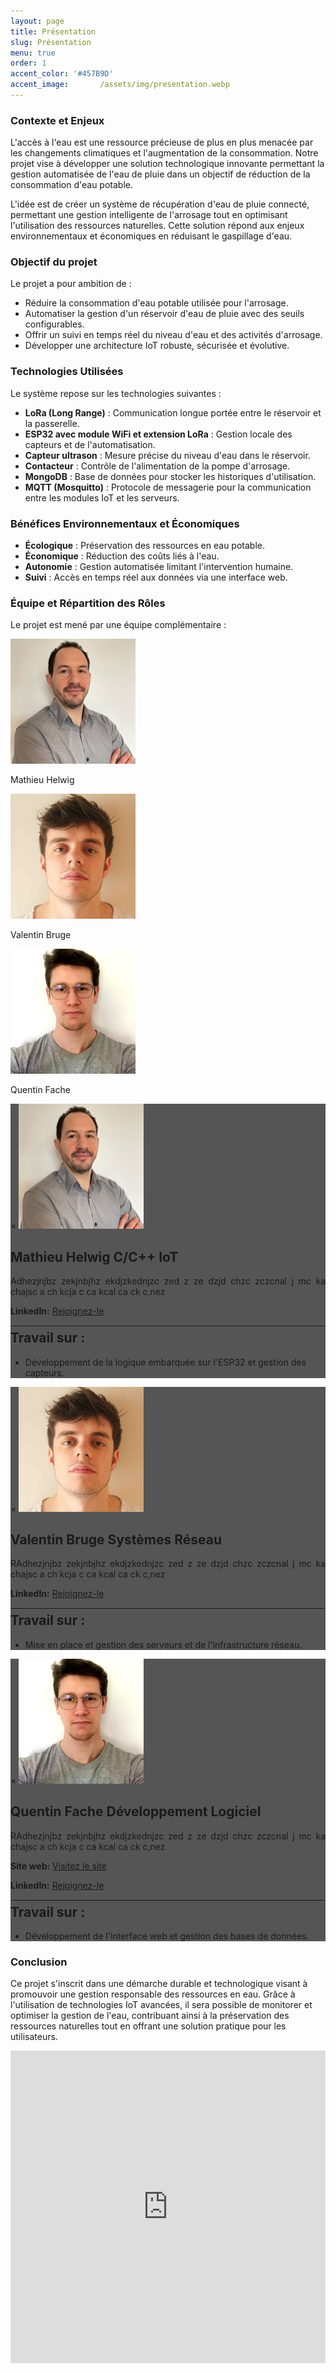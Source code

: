 ```yaml
---
layout: page
title: Présentation
slug: Présentation
menu: true
order: 1
accent_color: '#457B9D'
accent_image:       /assets/img/presentation.webp
---
```


### Contexte et Enjeux
L'accès à l'eau est une ressource précieuse de plus en plus menacée par les changements climatiques et l'augmentation de la consommation. Notre projet vise à développer une solution technologique innovante permettant la gestion automatisée de l'eau de pluie dans un objectif de réduction de la consommation d'eau potable.

L'idée est de créer un système de récupération d'eau de pluie connecté, permettant une gestion intelligente de l'arrosage tout en optimisant l'utilisation des ressources naturelles. Cette solution répond aux enjeux environnementaux et économiques en réduisant le gaspillage d'eau.

### Objectif du projet
Le projet a pour ambition de :
- Réduire la consommation d'eau potable utilisée pour l'arrosage.
- Automatiser la gestion d'un réservoir d'eau de pluie avec des seuils configurables.
- Offrir un suivi en temps réel du niveau d'eau et des activités d'arrosage.
- Développer une architecture IoT robuste, sécurisée et évolutive.

### Technologies Utilisées
Le système repose sur les technologies suivantes :
- **LoRa (Long Range)** : Communication longue portée entre le réservoir et la passerelle.
- **ESP32 avec module WiFi et extension LoRa** : Gestion locale des capteurs et de l'automatisation.
- **Capteur ultrason** : Mesure précise du niveau d'eau dans le réservoir.
- **Contacteur** : Contrôle de l'alimentation de la pompe d'arrosage.
- **MongoDB** : Base de données pour stocker les historiques d'utilisation.
- **MQTT (Mosquitto)** : Protocole de messagerie pour la communication entre les modules IoT et les serveurs.

### Bénéfices Environnementaux et Économiques
- **Écologique** : Préservation des ressources en eau potable.
- **Économique** : Réduction des coûts liés à l'eau.
- **Autonomie** : Gestion automatisée limitant l'intervention humaine.
- **Suivi** : Accès en temps réel aux données via une interface web.

### Équipe et Répartition des Rôles
Le projet est mené par une équipe complémentaire :
<!--ALL PROFILE-->
<div class="container">
  <!-- Profil: Mathieu -->
  <div class="image-container">
    <a href="javascript:void(0);" onclick="openModal('modal-mathieu')">
      <img src="/assets/img/profil/mathieu_helwig.jpg" alt="Mathieux Helwig" class="profil-img">
    </a>
    <p>Mathieu Helwig</p>
  </div>

  <!-- Profil: Valentin -->
  <div class="image-container">
    <a href="javascript:void(0);" onclick="openModal('modal-valentin')">
      <img src="/assets/img/profil/valentin_bruge.jpg" alt="Valentin Bruge" class="profil-img">
    </a>
    <p>Valentin Bruge</p>
  </div>

  <!-- Profil: Quentin -->
  <div class="image-container">
    <a href="javascript:void(0);" onclick="openModal('modal-quentin')">
      <img src="/assets/img/profil/quentin_fache.jpg" alt="Quentin Fache" class="profil-img">
    </a>
    <p>Quentin Fache</p>
  </div>

<!-- ALL MODALS -->
<!--Mathieu-->
<div id="modal-mathieu" class="modal">
  <div class="modal-content" style="background: #555555">
    <span class="close" onclick="closeModal('modal-mathieu')">&times;</span>
    <img src="/assets/img/profil/mathieu_helwig.jpg" alt="Mathieux Helwig" class="profil-img">
    <h2>Mathieu Helwig 
      <span class="techno">C/C++</span>
      <span class="techno">IoT</span>
    </h2>
    <p style="font-size: 14px; text-align: justify;">
      Adhezjnjbz zekjnbjhz  ekdjzkednjzc zed z ze dzjd chzc zczcnal j mc ka chajsc a ch kcja c ca kcal ca ck c,nez 
    </p>
    <p><strong>LinkedIn:</strong> <a href="https://www.linkedin.com/company/igus-france/" target="_blank">Rejoignez-le</a></p>
    <hr style="border: 1px solid #555555; margin: 5px 0;">
    <h2 style="margin-top: 3px;">Travail sur :</h2>
    <ul>
      <li style="font-size: 14px;">Développement de la logique embarquée sur l'ESP32 et gestion des capteurs.</li>
    </ul>
  </div>
</div>

<!--Valentin-->
<div id="modal-valentin" class="modal">
  <div class="modal-content" style="background: #555555">
    <span class="close" onclick="closeModal('modal-valentin')">&times;</span>
    <img src="/assets/img/profil/valentin_bruge.jpg" alt="Valentin Bruge" class="profil-img">
    <h2>Valentin Bruge
      <span class="techno">Systèmes</span>
      <span class="techno">Réseau</span>
    </h2>
    <p style="font-size: 14px; text-align: justify;">
      RAdhezjnjbz zekjnbjhz  ekdjzkednjzc zed z ze dzjd chzc zczcnal j mc ka chajsc a ch kcja c ca kcal ca ck c,nez
    </p>
    <p><strong>LinkedIn:</strong> <a href="https://www.linkedin.com/in/valentin-bruge-182650129/" target="_blank">Rejoignez-le</a></p>
    <hr style="border: 1px solid #555555; margin: 5px 0;">
    <h2 style="margin-top: 3px;">Travail sur :</h2>
    <ul>
      <li style="font-size: 14px;">Mise en place et gestion des serveurs et de l'infrastructure réseau.</li>
    </ul>
  </div>
</div>

<!--Quentin-->
<div id="modal-quentin" class="modal">
  <div class="modal-content" style="background: #555555">
    <span class="close" onclick="closeModal('modal-quentin')">&times;</span>
    <img src="/assets/img/profil/quentin_fache.jpg" alt="Quentin Fache" class="profil-img">
    <h2>Quentin Fache
      <span class="techno">Développement Logiciel</span>
    </h2>
    <p style="font-size: 14px; text-align: justify;">
      RAdhezjnjbz zekjnbjhz  ekdjzkednjzc zed z ze dzjd chzc zczcnal j mc ka chajsc a ch kcja c ca kcal ca ck c,nez
    </p>
    <p><strong>Site web:</strong> <a href="https://https://n3o3000.github.io/" target="_blank">Visitez le site</a></p>
    <p><strong>LinkedIn:</strong> <a href="https://www.linkedin.com/in/fache-quentin/" target="_blank">Rejoignez-le</a></p>
    <hr style="border: 1px solid #555555; margin: 5px 0;">
    <h2 style="margin-top: 3px;">Travail sur :</h2>
    <ul>
      <li style="font-size: 14px;">Développement de l'interface web et gestion des bases de données.</li>
    </ul>
  </div>
</div>

<script>
function openModal(modalId) {
  document.getElementById(modalId).style.display = 'flex';
  document.body.classList.add('no-scroll');
}

function closeModal(modalId) {
  document.getElementById(modalId).style.display = 'none';
  document.body.classList.remove('no-scroll');
}
</script>


### Conclusion

Ce projet s'inscrit dans une démarche durable et technologique visant à promouvoir une gestion responsable des ressources en eau. Grâce à l'utilisation de technologies IoT avancées, il sera possible de monitorer et optimiser la gestion de l'eau, contribuant ainsi à la préservation des ressources naturelles tout en offrant une solution pratique pour les utilisateurs.

<iframe frameborder="0" style="width:100%;height:500px;" src="https://viewer.diagrams.net/?tags=%7B%7D&lightbox=1&highlight=0000ff&edit=_blank&layers=1&nav=1#Uhttps%3A%2F%2Fdrive.google.com%2Fuc%3Fid%3D1WwxH-btsl_lDIhhsQXZ52Vtq_VnEjBrY%26export%3Ddownload"></iframe>